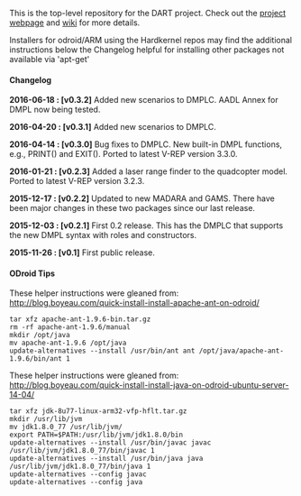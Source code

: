 This is the top-level repository for the DART project. Check out the [project webpage](http://cps-sei.github.io/dart) and [wiki](https://github.com/cps-sei/dart/wiki) for more details.

Installers for odroid/ARM using the Hardkernel repos may find the additional instructions below the Changelog helpful for installing other packages not available via 'apt-get'

#### Changelog
**2016-06-18 : [v0.3.2]** Added new scenarios to DMPLC. AADL Annex for DMPL now being tested.

**2016-04-20 : [v0.3.1]** Added new scenarios to DMPLC.

**2016-04-14 : [v0.3.0]** Bug fixes to DMPLC. New built-in DMPL functions, e.g., PRINT() and EXIT(). Ported to latest V-REP version 3.3.0.

**2016-01-21 : [v0.2.3]** Added a laser range finder to the quadcopter model. Ported to latest V-REP version 3.2.3.
            
**2015-12-17 : [v0.2.2]** Updated to new MADARA and GAMS. There have been major changes in these two packages since our last release.

**2015-12-03 : [v0.2.1]** First 0.2 release. This has the DMPLC that supports the new DMPL syntax with roles and constructors.

**2015-11-26 : [v0.1]**   First public release.

#### ODroid Tips

These helper instructions were gleaned from: http://blog.boyeau.com/quick-install-install-apache-ant-on-odroid/
```
tar xfz apache-ant-1.9.6-bin.tar.gz
rm -rf apache-ant-1.9.6/manual
mkdir /opt/java
mv apache-ant-1.9.6 /opt/java
update-alternatives --install /usr/bin/ant ant /opt/java/apache-ant-1.9.6/bin/ant 1
```

These helper instructions were gleaned from: http://blog.boyeau.com/quick-install-install-java-on-odroid-ubuntu-server-14-04/
```
tar xfz jdk-8u77-linux-arm32-vfp-hflt.tar.gz
mkdir /usr/lib/jvm
mv jdk1.8.0_77 /usr/lib/jvm/
export PATH=$PATH:/usr/lib/jvm/jdk1.8.0/bin
update-alternatives --install /usr/bin/javac javac /usr/lib/jvm/jdk1.8.0_77/bin/javac 1
update-alternatives --install /usr/bin/java java /usr/lib/jvm/jdk1.8.0_77/bin/java 1
update-alternatives --config javac
update-alternatives --config java
```

